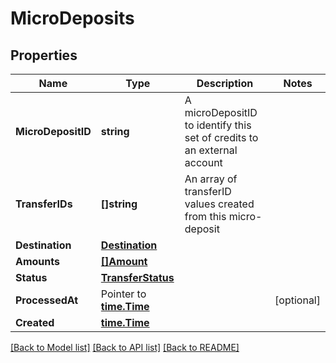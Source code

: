 # MicroDeposits

## Properties

Name | Type | Description | Notes
------------ | ------------- | ------------- | -------------
**MicroDepositID** | **string** | A microDepositID to identify this set of credits to an external account | 
**TransferIDs** | **[]string** | An array of transferID values created from this micro-deposit | 
**Destination** | [**Destination**](Destination.md) |  | 
**Amounts** | [**[]Amount**](Amount.md) |  | 
**Status** | [**TransferStatus**](TransferStatus.md) |  | 
**ProcessedAt** | Pointer to [**time.Time**](time.Time.md) |  | [optional] 
**Created** | [**time.Time**](time.Time.md) |  | 

[[Back to Model list]](../README.md#documentation-for-models) [[Back to API list]](../README.md#documentation-for-api-endpoints) [[Back to README]](../README.md)


